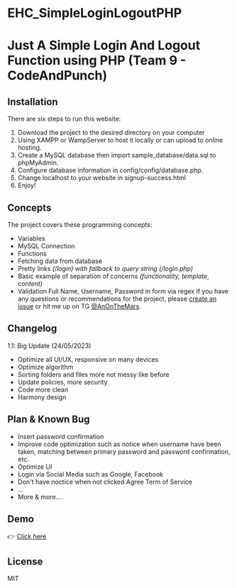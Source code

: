 # EHC_SimpleLoginLogoutPHP
Just A Simple Login And Logout Function using PHP (Team 9 - CodeAndPunch)
=======
## Installation

There are six steps to run this website:

1. Download the project to the desired directory on your computer
2. Using XAMPP or WampServer to host it locally or can upload to online hosting.
3. Create a MySQL database then import sample_database/data.sql to phpMyAdmin.
4. Configure database information in config/config/database.php.
5. Change localhost to your website in signup-success.html
6. Enjoy!

## Concepts

The project covers these programming concepts:

 * Variables
 * MySQL Connection
 * Functions
 * Fetching data from database
 * Pretty links *(/login) with fallback to query string (/login.php)*
 * Basic example of separation of concerns *(functionality, template, content)*
 * Validation Full Name, Username, Password in form via regex
If you have any questions or recommendations for the project, please [create an issue](https://github.com/TranAnSE/EHC_SimpleLoginLogoutPHP/issues/new) or hit me up on TG [@AnOnTheMars](https://t.me/AnOnTheMars).

## Changelog
1.1: Big Update (24/05/2023)
- Optimize all UI/UX, responsive on many devices
- Optimize algorithm
- Sorting folders and files more not messy like before
- Update policies, more security
- Code more clean
- Harmony design

## Plan & Known Bug
 * Insert password confirmation
 * Improve code optimization such as notice when username have been taken, matching between primary password and password confirmation, etc.
 * Optimize UI
 * Login via Social Media such as Google, Facebook
 * Don't have noctice when not clicked Agree Term of Service
 * ...
 * More & more....
 
## Demo 
👉 [Click here](https://tqa24.name.vn)
## License

MIT
